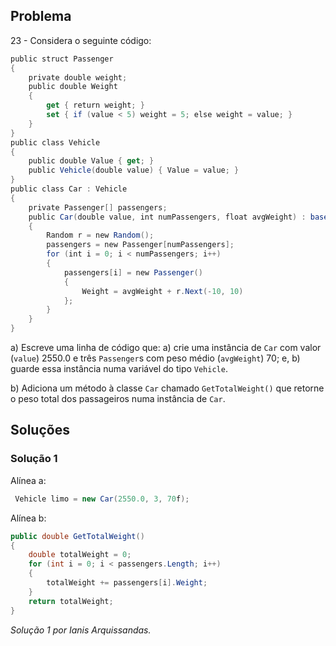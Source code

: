 ## Problema

23 - Considera o seguinte código:

```cs
public struct Passenger
{
    private double weight;
    public double Weight
    {
        get { return weight; }
        set { if (value < 5) weight = 5; else weight = value; }
    }
}
public class Vehicle
{
    public double Value { get; }
    public Vehicle(double value) { Value = value; }
}
public class Car : Vehicle
{
    private Passenger[] passengers;
    public Car(double value, int numPassengers, float avgWeight) : base(value)
    {
        Random r = new Random();
        passengers = new Passenger[numPassengers];
        for (int i = 0; i < numPassengers; i++)
        {
            passengers[i] = new Passenger()
            {
                Weight = avgWeight + r.Next(-10, 10)
            };
        }
    }
}
```

a) Escreve uma linha de código que: a) crie uma instância de `Car` com valor
(`value`) 2550.0 e três `Passenger`s com peso médio (`avgWeight`) 70; e, b)
guarde essa instância numa variável do tipo `Vehicle`.

b) Adiciona um método à classe `Car` chamado `GetTotalWeight()` que retorne o
peso total dos passageiros numa instância de `Car`.

## Soluções

### Solução 1

Alínea a:
```cs
 Vehicle limo = new Car(2550.0, 3, 70f);
```

Alínea b:

```cs
public double GetTotalWeight()
{
	double totalWeight = 0;
	for (int i = 0; i < passengers.Length; i++)
	{
		totalWeight += passengers[i].Weight;
	}
	return totalWeight;
}
```

*Solução 1 por Ianis Arquissandas.*

